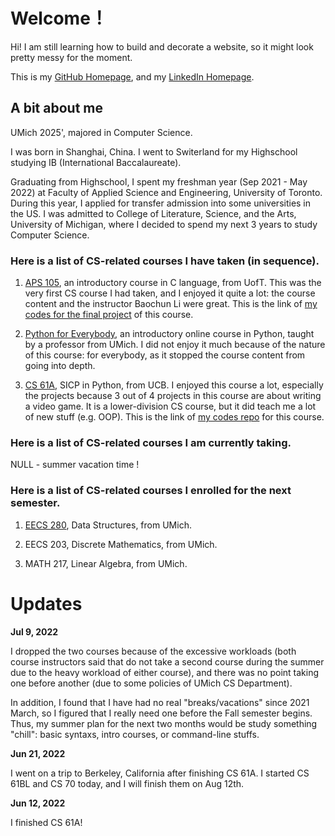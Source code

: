 # Welcome！

Hi! I am still learning how to build and decorate a website, so it might look pretty messy for the moment.

This is my [GitHub Homepage](https://github.com/RZII), and my [LinkedIn Homepage](https://www.linkedin.com/in/hanxiang-zhang-472a26223/).

## A bit about me

UMich 2025', majored in Computer Science.

I was born in Shanghai, China. I went to Switerland for my Highschool studying IB (International Baccalaureate).

Graduating from Highschool, I spent my freshman year (Sep 2021 - May 2022) at Faculty of Applied Science and Engineering, University of Toronto. During this year, I applied for transfer admission into some universities in the US. I was admitted to College of Literature, Science, and the Arts, University of Michigan, where I decided to spend my next 3 years to study Computer Science.


### Here is a list of CS-related courses I have taken (in sequence).

1. [APS 105](https://engineering.calendar.utoronto.ca/course/aps105h1), an introductory course in C language, from UofT. This was the very first CS course I had taken, and I enjoyed it quite a lot: the course content and the instructor Baochun Li were great. This is the link of [my codes for the final project](https://github.com/RZII/APS105-Lab9-Music-Library) of this course.

2. [Python for Everybody](https://www.py4e.com), an introductory online course in Python, taught by a professor from UMich. I did not enjoy it much because of the nature of this course: for everybody, as it stopped the course content from going into depth.

3. [CS 61A](https://inst.eecs.berkeley.edu/~cs61a/fa21/), SICP in Python, from UCB. I enjoyed this course a lot, especially the projects because 3 out of 4 projects in this course are about writing a video game.  It is a lower-division CS course, but it did teach me a lot of new stuff (e.g. OOP). This is the link of [my codes repo](https://github.com/RZII/CS61A-FA21) for this course.


### Here is a list of CS-related courses I am currently taking.

NULL - summer vacation time !


### Here is a list of CS-related courses I enrolled for the next semester.

1. [EECS 280](https://eecs280.org/), Data Structures, from UMich.

2. EECS 203, Discrete Mathematics, from UMich.

3. MATH 217, Linear Algebra, from UMich.


# Updates

**Jul 9, 2022**

I dropped the two courses because of the excessive workloads (both course instructors said that do not take a second course during the summer due to the heavy workload of either course), and there was no point taking one before another (due to some policies of UMich CS Department).

In addition, I found that I have had no real "breaks/vacations" since 2021 March, so I figured that I really need one before the Fall semester begins. Thus, my summer plan for the next two months would be study something "chill": basic syntaxs, intro courses, or command-line stuffs.

**Jun 21, 2022**

I went on a trip to Berkeley, California after finishing CS 61A. I started CS 61BL and CS 70 today, and I will finish them on Aug 12th.

**Jun 12, 2022**

I finished CS 61A!







